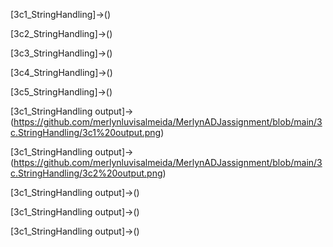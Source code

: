 [3c1_StringHandling]->()

[3c2_StringHandling]->()

[3c3_StringHandling]->()

[3c4_StringHandling]->()

[3c5_StringHandling]->()

[3c1_StringHandling output]->(https://github.com/merlynluvisalmeida/MerlynADJassignment/blob/main/3c.StringHandling/3c1%20output.png)

[3c1_StringHandling output]->(https://github.com/merlynluvisalmeida/MerlynADJassignment/blob/main/3c.StringHandling/3c2%20output.png)

[3c1_StringHandling output]->()

[3c1_StringHandling output]->()

[3c1_StringHandling output]->()


